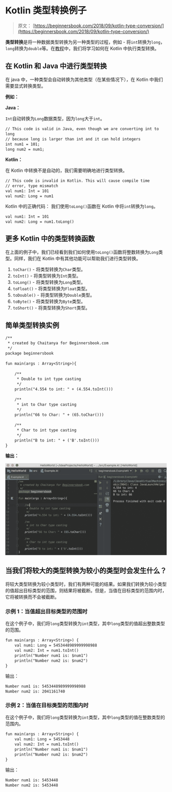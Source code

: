 # Kotlin 类型转换例子

> 原文： [https://beginnersbook.com/2018/09/kotlin-type-conversion/](https://beginnersbook.com/2018/09/kotlin-type-conversion/)

**类型转换**是将一种数据类型转换为另一种类型的过程，例如 - 将`int`转换为`long`，`long`转换为`double`等。在[教程](https://beginnersbook.com/2017/12/kotlin-tutorial/)中，我们将学习如何在 Kotlin 中执行类型转换。

## 在 Kotlin 和 Java 中进行类型转换

在 java 中，一种类型会自动转换为其他类型（在某些情况下），在 Kotlin 中我们需要显式转换类型。

**例如：**

**Java：**

`Int`自动转换为`Long`数据类型，因为`long`大于`int`。

```
// This code is valid in Java, even though we are converting int to long
// because long is larger than int and it can hold integers
int num1 = 101;
long num2 = num1; 

```

**Kotlin：**

在 Kotlin 中转换不是自动的，我们需要明确地进行类型转换。

```
// This code is invalid in Kotlin. This will cause compile time 
// error, type mismatch
val num1: Int = 101
val num2: Long = num1
```

Kotlin 中的正确代码：
我们使用`toLong()`函数在 Kotlin 中将`int`转换为`long`。

```
val num1: Int = 101
val num2: Long = num1.toLong()
```

## 更多 Kotlin 中的类型转换函数

在上面的例子中，我们已经看到我们如何使用`toLong()`函数将整数转换为`Long`类型。同样，我们在 Kotlin 中有其他功能可以帮助我们进行类型转换。

1.  `toChar()` - 将类型转换为`Char`类型。
2.  `toInt()` - 将类型转换为`Int`类型。
3.  `toLong()` - 将类型转换为`Long`类型。
4.  `toFloat()` - 将类型转换为`Float`类型。
5.  `toDouble()` - 将类型转换为`Double`类型。
6.  `toByte()` - 将类型转换为`Byte`类型。
7.  `toShort()` - 将类型转换为`Short`类型。

## 简单类型转换实例

```
/**
 * created by Chaitanya for Beginnersbook.com
 */
package beginnersbook

fun main(args : Array<String>){

    /**
     * Double to int type casting
     */
    println("4.554 to int: " + (4.554.toInt()))

    /**
     * int to Char type casting
     */
    println("66 to Char: " + (65.toChar()))

    /**
     * Char to int type casting
     */
    println("B to int: " + ('B'.toInt()))
}
```

**输出：**

![Kotlin Type Casting](img/26da7d3ae02cd31b54d55f7aa943cfc9.jpg)

## 当我们将较大的类型转换为较小的类型时会发生什么？

将较大类型转换为较小类型时，我们有两种可能的结果。如果我们转换为较小类型的值超出目标类型的范围，则结果将被截断。但是，当值在目标类型的范围内时，它将被转换而不会被截断。

### 示例 1：当值超出目标类型的范围时

在这个例子中，我们将`long`类型转换为`int`类型，其中`long`类型的值超出整数类型的范围。

```
fun main(args : Array<String>) {
    val num1: Long = 5453448989999998988
    val num2: Int = num1.toInt()
    println("Number num1 is: $num1")
    println("Number num2 is: $num2")
}
```

输出：

```
Number num1 is: 5453448989999998988
Number num2 is: 2041161740
```

### 示例 2：当值在目标类型的范围内时

在这个例子中，我们将`long`类型转换为`int`类型，其中`long`类型的值在整数类型的范围内。

```
fun main(args : Array<String>) {
    val num1: Long = 5453448
    val num2: Int = num1.toInt()
    println("Number num1 is: $num1")
    println("Number num2 is: $num2")
}
```

输出：

```
Number num1 is: 5453448
Number num2 is: 5453448
```